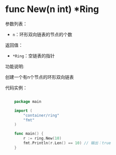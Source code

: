 # func New(n int) *Ring

参数列表：

- `n`：环形双向链表的节点的个数

返回值：

- `*Ring`：空链表的指针

功能说明:

创建一个有n个节点的环形双向链表

代码实例：

```go

	package main

	import (
		"container/ring"
		"fmt"
	)

	func main() {
		r := ring.New(10)
		fmt.Println(r.Len() == 10) // 输出：true
	}

```